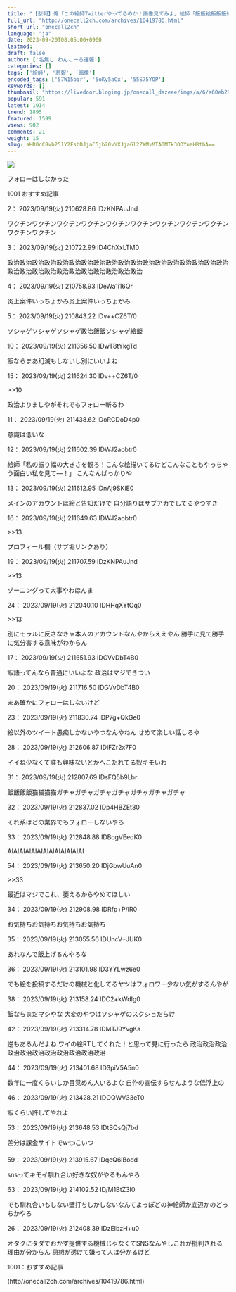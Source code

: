 ```yaml
---
title: "【悲報】俺「この絵師Twitterやってるのか！画像見てみよ」絵師「飯飯絵飯飯飯絵飯飯飯飯」 "
full_url: "http://onecall2ch.com/archives/10419786.html"
short_url: "onecall2ch"
language: "ja"
date: 2023-09-20T08:05:00+0900
lastmod: 
draft: false
author: ['名無し わんこーる速報']
categories: []
tags: ['絵師', '悲報', '画像']
encoded_tags: ['57W15bir', '5oKy5aCx', '55S75YOP']
keywords: []
thumbnail: "https://livedoor.blogimg.jp/onecall_dazeee/imgs/a/6/a60eb29a.jpg"
popular: 591
latest: 1914
trend: 1895
featured: 1599
views: 902
comments: 21
weight: 15
slug: aHR0cC8vb25lY2FsbDJjaC5jb20vYXJjaGl2ZXMvMTA0MTk3ODYuaHRtbA==
---
```


![](https://livedoor.blogimg.jp/onecall_dazeee/imgs/a/6/a60eb29a.jpg)

<div><p>フォローはしなかった</p> <p class='name2'> 1001 おすすめ記事</p> <p class='name2'>2： 2023/09/19(火) 210628.86 IDzKNPAuJnd</p><p class='onecall'> ワクチンワクチンワクチンワクチンワクチンワクチンワクチンワクチンワクチンワクチンワクチン </p> <p class='name2'>3： 2023/09/19(火) 210722.99 ID4ChXxLTM0</p><p class='onecall'> 政治政治政治政治政治政治政治政治政治政治政治政治政治政治政治政治政治政治政治政治政治政治政治政治政治政治政治政治政治 </p> <p class='name2'>4： 2023/09/19(火) 210758.93 IDeWa1i16Qr</p><p class='onecall'><p> 炎上案件いっちょかみ炎上案件いっちょかみ </p></p> <p class='name2'>5： 2023/09/19(火) 210843.22 IDv++CZ6T/0</p><p class='onecall'> ソシャゲソシャゲソシャゲ政治飯飯ソシャゲ絵飯 </p> <p class='name2'>10： 2023/09/19(火) 211356.50 IDwT8tYkgTd</p><p class='onecall'> 飯ならまあ幻滅もしないし別にいいよね </p> <p class='name2'>15： 2023/09/19(火) 211624.30 IDv++CZ6T/0</p><p class='onecall'> <p class='anchor'>>>10</p> 政治よりましやがそれでもフォロー斬るわ </p> <p class='name2'>11： 2023/09/19(火) 211438.62 IDoRCDoD4p0</p><p class='onecall'> 意識は低いな </p> <p class='name2'>12： 2023/09/19(火) 211602.39 IDWJ2aobtr0</p><p class='onecall'> 絵師「私の振り幅の大きさを観ろ！こんな絵描いてるけどこんなこともやっちゃう面白い私を見て―！」 こんなんばっかりや </p> <p class='name2'>13： 2023/09/19(火) 211612.95 IDnAj9SKiE0</p><p class='onecall'> メインのアカウントは絵と告知だけで 自分語りはサブアカでしてるやつすき </p> <p class='name2'>16： 2023/09/19(火) 211649.63 IDWJ2aobtr0</p><p class='onecall'> <p class='anchor'>>>13</p> プロフィール欄（サブ垢リンクあり） </p> <p class='name2'>19： 2023/09/19(火) 211707.59 IDzKNPAuJnd</p><p class='onecall'> <p class='anchor'>>>13</p> ゾーニングって大事やわほんま </p> <p class='name2'>24： 2023/09/19(火) 212040.10 IDHHqXYtOq0</p><p class='onecall'> <p class='anchor'>>>13</p> 別にモラルに反さなきゃ本人のアカウントなんやからええやん 勝手に見て勝手に気分害する意味がわからん </p> <p class='name2'>17： 2023/09/19(火) 211651.93 IDGVvDbT4B0</p><p class='onecall'> 飯語ってんなら普通にいいよな 政治はマジできつい </p> <p class='name2'>20： 2023/09/19(火) 211716.50 IDGVvDbT4B0</p><p class='onecall'> まあ確かにフォローはしないけど </p> <p class='name2'>23： 2023/09/19(火) 211830.74 IDP7g+QkGe0</p><p class='onecall'> 絵以外のツイート愚痴しかないやつなんやねん せめて楽しい話しろや </p> <p class='name2'>28： 2023/09/19(火) 212606.87 IDlFZr2x7F0</p><p class='onecall'> イイね少なくて誰も興味ないとかへこたれてる奴キモいわ </p> <p class='name2'>31： 2023/09/19(火) 212807.69 IDsFQ5b9Lbr</p><p class='onecall'> 飯飯飯飯猫猫猫猫ガチャガチャガチャガチャガチャガチャガチャ </p> <p class='name2'>32： 2023/09/19(火) 212837.02 IDp4HBZEt30</p><p class='onecall'> それ系はどの業界でもフォローしないやろ </p> <p class='name2'>33： 2023/09/19(火) 212848.88 IDBcgVEedK0</p><p class='onecall'> AIAIAIAIAIAIAIAIAIAIAIAIAI </p> <p class='name2'>54： 2023/09/19(火) 213650.20 IDjGbwUuAn0</p><p class='onecall'> <p class='anchor'>>>33</p> 最近はマジでこれ、萎えるからやめてほしい </p> <p class='name2'>34： 2023/09/19(火) 212908.98 IDRfp+P/lR0</p><p class='onecall'><p> お気持ちお気持ちお気持ちお気持ち </p></p> <p class='name2'>35： 2023/09/19(火) 213055.56 IDUncV+JUK0</p><p class='onecall'> あれなんで飯上げるんやろな </p> <p class='name2'>36： 2023/09/19(火) 213101.98 ID3YYLwz6e0</p><p class='onecall'> でも絵を投稿するだけの機械と化してるヤツはフォロワー少ない気がするんやが </p> <p class='name2'>38： 2023/09/19(火) 213158.24 IDC2+kWdIg0</p><p class='onecall'> 飯ならまだマシやな 大変のやつはソシャゲのスクショだらけ </p> <p class='name2'>42： 2023/09/19(火) 213314.78 IDMTJ9YvgKa</p><p class='onecall'> 逆もあるんだよね ワイの絵RTしてくれた！と思って見に行ったら 政治政治政治政治政治政治政治政治政治政治政治 </p> <p class='name2'>44： 2023/09/19(火) 213401.68 ID3piV5A5n0</p><p class='onecall'><p> 数年に一度くらいしか目覚めん人いるよな 自作の宣伝すらせんような低浮上の </p></p> <p class='name2'>46： 2023/09/19(火) 213428.21 IDOQWV33eT0</p><p class='onecall'> 飯くらい許してやれよ </p> <p class='name2'>53： 2023/09/19(火) 213648.53 IDtSQsQj7bd</p><p class='onecall'> 差分は課金サイトでw👈こいつ </p> <p class='name2'>59： 2023/09/19(火) 213915.67 IDqcQ6iBodd</p><p class='onecall'><p> snsってキモイ馴れ合い好きな奴がやるもんやろ </p></p> <p class='name2'>63： 2023/09/19(火) 214102.52 ID/M1BtZ3I0</p><p class='onecall'> でも馴れ合いもしない壁打ちしかしないなんてよっぽどの神絵師か底辺かのどっちかやろ </p> <p class='name2'>26： 2023/09/19(火) 212408.39 IDzEIbzH+u0</p><p class='onecall'><p> オタクにタダでおかず提供する機械じゃなくてSNSなんやしこれが批判される理由が分からん 思想が透けて嫌って人は分かるけど </p></p> <p class='name2'>1001：おすすめ記事</p> </div>

(http//onecall2ch.com/archives/10419786.html)
